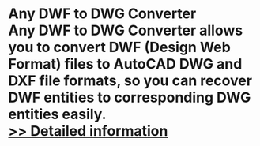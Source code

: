 # Any DWF to DWG Converter<br />Any DWF to DWG Converter allows you to convert DWF (Design Web Format) files to AutoCAD DWG and DXF file formats, so you can recover DWF entities to corresponding DWG entities easily.<br />[>> Detailed information](https://secure.shareit.com/shareit/product.html?productid=300015897&affiliateid=200057808)